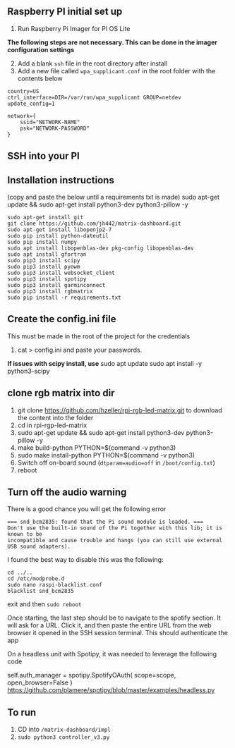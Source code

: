 ## Raspberry PI initial set up

1. Run Raspberry Pi Imager for PI OS Lite

**The following steps are not necessary. This can be done in the imager configuration settings**

2. Add a blank `ssh` file in the root directory after install
3. Add a new file called `wpa_supplicant.conf` in the root folder with the contents below

```
country=US
ctrl_interface=DIR=/var/run/wpa_supplicant GROUP=netdev
update_config=1

network={
    ssid="NETWORK-NAME"
    psk="NETWORK-PASSWORD"
}
```

## SSH into your PI

## Installation instructions

(copy and paste the below until a requirements txt is made)
sudo apt-get update && sudo apt-get install python3-dev python3-pillow -y

```
sudo apt-get install git
git clone https://github.com/jh442/matrix-dashboard.git
sudo apt-get install libopenjp2-7
sudo pip install python-dateutil
sudo pip install numpy
sudo apt install libopenblas-dev pkg-config libopenblas-dev
sudo apt install gfortran
sudo pip3 install scipy
sudo pip3 install pyowm
sudo pip3 install websocket_client
sudo pip3 install spotipy
sudo pip3 install garminconnect
sudo pip3 install rgbmatrix
sudo pip install -r requirements.txt
```

## Create the config.ini file

This must be made in the root of the project for the credentials

1. cat > config.ini and paste your passwords.

**If issues with scipy install, use**
sudo apt update
sudo apt install -y python3-scipy

## clone rgb matrix into dir

1.  git clone https://github.com/hzeller/rpi-rgb-led-matrix.git to download the content into the folder
2.  cd in rpi-rgp-led-matrix
3.  sudo apt-get update && sudo apt-get install python3-dev python3-pillow -y
4.  make build-python PYTHON=$(command -v python3)
5.  sudo make install-python PYTHON=$(command -v python3)
6.  Switch off on-board sound (`dtparam=audio=off` in `/boot/config.txt`)
7.  reboot

## Turn off the audio warning

There is a good chance you will get the following error

```
=== snd_bcm2835: found that the Pi sound module is loaded. ===
Don't use the built-in sound of the Pi together with this lib; it is known to be
incompatible and cause trouble and hangs (you can still use external USB sound adapters).
```

I found the best way to disable this was the following:

```
cd ../..
cd /etc/modprobe.d
sudo nano raspi-blacklist.conf
blacklist snd_bcm2835
```

exit and then `sudo reboot`

Once starting, the last step should be to navigate to the spotify section. It will ask for a URL. Click it, and then paste
the entire URL from the web browser it opened in the SSH session terminal. This should authenticate the app

On a headless unit with Spotipy, it was needed to leverage the following code

self.auth_manager = spotipy.SpotifyOAuth(
scope=scope, open_browser=False
)
https://github.com/plamere/spotipy/blob/master/examples/headless.py

## To run

1. CD into `/matrix-dashboard/impl`
2. `sudo python3 controller_v3.py`
